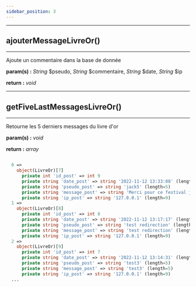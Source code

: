 ```yaml
---
sidebar_position: 3
---
```


---

## ajouterMessageLivreOr()

---

Ajoute un commentaire dans la base de donnée

**param(s) :** _String_ $pseudo, _String_ $commentaire, _String_ $date, _String_ $ip

**return :** _void_

---

## getFiveLastMessagesLivreOr()

---

Retourne les 5 derniers messages du livre d'or

**param(s) :** _void_

**return :** _array_

```php

  0 =>
    object(LivreOr)[7]
      private int 'id_post' => int 9
      private string 'date_post' => string '2022-11-12 13:33:08' (length=19)
      private string 'pseudo_post' => string 'jack5' (length=5)
      private string 'message_post' => string 'Merci pour ce festival juste fabuleux ���' (length=42)
      private string 'ip_post' => string '127.0.0.1' (length=9)
  1 =>
    object(LivreOr)[8]
      private int 'id_post' => int 8
      private string 'date_post' => string '2022-11-12 13:17:17' (length=19)
      private string 'pseudo_post' => string 'test redirection' (length=16)
      private string 'message_post' => string 'test redirection' (length=16)
      private string 'ip_post' => string '127.0.0.1' (length=9)
  2 =>
    object(LivreOr)[9]
      private int 'id_post' => int 7
      private string 'date_post' => string '2022-11-12 13:14:31' (length=19)
      private string 'pseudo_post' => string 'test3' (length=5)
      private string 'message_post' => string 'test3' (length=5)
      private string 'ip_post' => string '127.0.0.1' (length=9)
  ...

```
